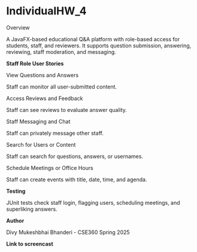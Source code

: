 # IndividualHW_4

Overview

A JavaFX-based educational Q&A platform with role-based access for students, staff, and reviewers. It supports question submission, answering, reviewing, staff moderation, and messaging.


**Staff Role User Stories**

View Questions and Answers

Staff can monitor all user-submitted content.

Access Reviews and Feedback

Staff can see reviews to evaluate answer quality.

Staff Messaging and Chat

Staff can privately message other staff.

Search for Users or Content

Staff can search for questions, answers, or usernames.

Schedule Meetings or Office Hours

Staff can create events with title, date, time, and agenda.

**Testing**

JUnit tests check staff login, flagging users, scheduling meetings, and superliking answers.

**Author**

Divy Mukeshbhai Bhanderi - CSE360 Spring 2025

**Link to screencast**




